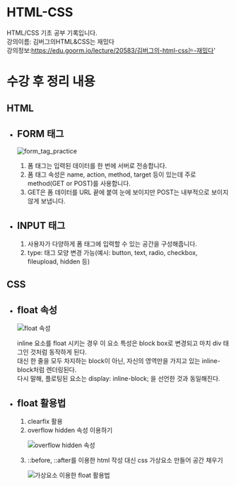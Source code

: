 # HTML-CSS
HTML/CSS 기초 공부 기록입니다.
<br>
강의이름: 김버그의HTML&CSS는 재밌다
<br>
강의정보:https://edu.goorm.io/lecture/20583/김버그의-html-css는-재밌다'

<h1>수강 후 정리 내용</h1>
<h2>HTML</h2>
<ul>
  <li><h2>FORM 태그</h2>
    <p><img src="https://user-images.githubusercontent.com/64995062/148060702-c4f573de-736e-4dea-bda8-905dfd8915db.png" alt="form_tag_practice"></p>
    <ol>
      <li>폼 태그는 입력된 데이터를 한 번에 서버로 전송합니다.</li>
    <li>폼 태그 속성은 name, action, method, target 등이 있는데 주로 method(GET or POST)를 사용합니다.</li>
  <li>GET은 폼 데이터를 URL 끝에 붙여 눈에 보이지만 POST는 내부적으로 보이지 않게 보냅니다.</li>
    </ol>
</li>
  <li><h2>INPUT 태그</h2>
  <ol>
      <li>사용자가 다양하게 폼 태그에 입력할 수 있는 공간을 구성해줍니다.</li>
    <li>type: 태그 모양 변경 가능(예시: button, text, radio, checkbox, fileupload, hidden 등)</li>
    </ol></li>
  </ul>
<h2>CSS</h2>
<ul>
  <li><h2>float 속성</h2>
    <p><img src="https://user-images.githubusercontent.com/64995062/148069944-40069d5a-4a0d-4c34-9c88-dda9f8e60220.png" alt="float 속성"></p>
<p>inline 요소를 float 시키는 경우 이 요소 특성은 block box로 변경되고 마치 div 태그인 것처럼 동작하게 된다.<br>
대신 한 줄을 모두 차지하는 block이 아닌, 자신의 영역만을 가지고 있는 inline-block처럼 렌더링된다.
<br>
다시 말해, 플로팅된 요소는 display: inline-block; 을 선언한 것과 동일해진다.</p>
    </ol>
</li>
  <li><h2>float 활용법</h2>
  <ol>
      <li>clearfix 활용</li>
    <li>overflow hidden 속성 이용하기<br>
    <p><img src="https://user-images.githubusercontent.com/64995062/148070141-77f38b0d-a8c6-4290-85d4-68d43aa069a5.png" alt="overflow hidden 속성"></p></li>
    <li>::before, ::after를 이용한 html 작성 대신 css 가상요소 만들어 공간 채우기<br><p><img src="https://user-images.githubusercontent.com/64995062/148070247-3773f639-f66e-40de-b40e-8c58c3bcc65d.png" alt="가상요소 이용한 float 활용법"></p>
</li>
    </ol></li>
  </ul>
